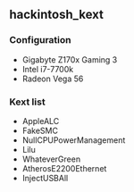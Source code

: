 ## hackintosh_kext

### Configuration
* Gigabyte Z170x Gaming 3
* Intel i7-7700k
* Radeon Vega 56


### Kext list
* AppleALC
* FakeSMC
* NullCPUPowerManagement
* Lilu
* WhateverGreen
* AtherosE2200Ethernet
* InjectUSBAll
